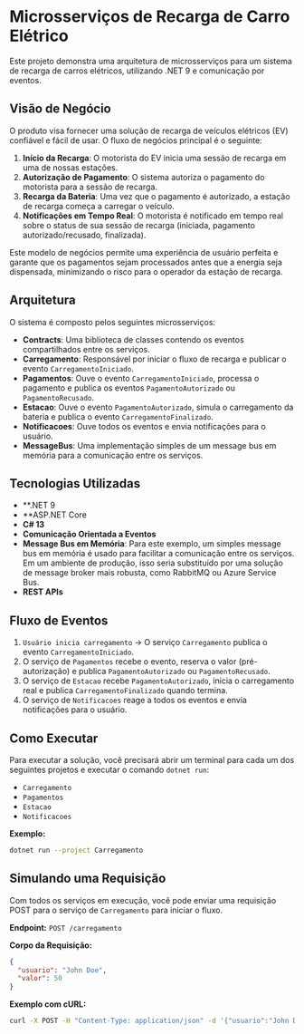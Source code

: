 
# Microsserviços de Recarga de Carro Elétrico

Este projeto demonstra uma arquitetura de microsserviços para um sistema de recarga de carros elétricos, utilizando .NET 9 e comunicação por eventos.

## Visão de Negócio

O produto visa fornecer uma solução de recarga de veículos elétricos (EV) confiável e fácil de usar. O fluxo de negócios principal é o seguinte:

1.  **Início da Recarga**: O motorista do EV inicia uma sessão de recarga em uma de nossas estações.
2.  **Autorização de Pagamento**: O sistema autoriza o pagamento do motorista para a sessão de recarga.
3.  **Recarga da Bateria**: Uma vez que o pagamento é autorizado, a estação de recarga começa a carregar o veículo.
4.  **Notificações em Tempo Real**: O motorista é notificado em tempo real sobre o status de sua sessão de recarga (iniciada, pagamento autorizado/recusado, finalizada).

Este modelo de negócios permite uma experiência de usuário perfeita e garante que os pagamentos sejam processados antes que a energia seja dispensada, minimizando o risco para o operador da estação de recarga.

## Arquitetura

O sistema é composto pelos seguintes microsserviços:

- **Contracts**: Uma biblioteca de classes contendo os eventos compartilhados entre os serviços.
- **Carregamento**: Responsável por iniciar o fluxo de recarga e publicar o evento `CarregamentoIniciado`.
- **Pagamentos**: Ouve o evento `CarregamentoIniciado`, processa o pagamento e publica os eventos `PagamentoAutorizado` ou `PagamentoRecusado`.
- **Estacao**: Ouve o evento `PagamentoAutorizado`, simula o carregamento da bateria e publica o evento `CarregamentoFinalizado`.
- **Notificacoes**: Ouve todos os eventos e envia notificações para o usuário.
- **MessageBus**: Uma implementação simples de um message bus em memória para a comunicação entre os serviços.

## Tecnologias Utilizadas

- **.NET 9
- **ASP.NET Core
- **C# 13**
- **Comunicação Orientada a Eventos**
- **Message Bus em Memória**: Para este exemplo, um simples message bus em memória é usado para facilitar a comunicação entre os serviços. Em um ambiente de produção, isso seria substituído por uma solução de message broker mais robusta, como RabbitMQ ou Azure Service Bus.
- **REST APIs**

## Fluxo de Eventos

1.  `Usuário inicia carregamento` -> O serviço `Carregamento` publica o evento `CarregamentoIniciado`.
2.  O serviço de `Pagamentos` recebe o evento, reserva o valor (pré-autorização) e publica `PagamentoAutorizado` ou `PagamentoRecusado`.
3.  O serviço de `Estacao` recebe `PagamentoAutorizado`, inicia o carregamento real e publica `CarregamentoFinalizado` quando termina.
4.  O serviço de `Notificacoes` reage a todos os eventos e envia notificações para o usuário.

## Como Executar

Para executar a solução, você precisará abrir um terminal para cada um dos seguintes projetos e executar o comando `dotnet run`:

- `Carregamento`
- `Pagamentos`
- `Estacao`
- `Notificacoes`

**Exemplo:**

```bash
dotnet run --project Carregamento
```

## Simulando uma Requisição

Com todos os serviços em execução, você pode enviar uma requisição POST para o serviço de `Carregamento` para iniciar o fluxo.

**Endpoint:** `POST /carregamento`

**Corpo da Requisição:**

```json
{
  "usuario": "John Doe",
  "valor": 50
}
```

**Exemplo com cURL:**

```bash
curl -X POST -H "Content-Type: application/json" -d '{"usuario":"John Doe","valor":50}' http://localhost:5180/Carregamento
```
